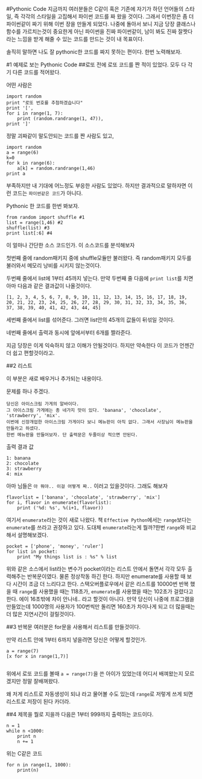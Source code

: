#Pythonic Code
지금까지 여러분들은 C같이 혹은 기존에 자기가 하던 언어들의 스타일, 즉 각각의 스타일을 고집해서 파이썬 코드를 짜 왔을 것이다.
그래서 이번장은 좀 더 파이썬같이 짜기 위해 이번 장을 만들게 되었다. 나중에 돌아서 보니 지금 당장 클래스나 함수를 가르치는것이 중요한게 아닌 파이썬을 진짜 파이썬같이, 남이 봐도 진짜 잘짯다 라는 느낌을 받게 해줄 수 있는 코드를 만드는 것이 내 목표이다.

솔직히 말하면 나도 잘 pythonic한 코드를 짜지 못하는 편이다. 한번 노력해보자.

#1 예제로 보는 Pythonic Code
##로또
전에 로또 코드를 짠 적이 있었다. 모두 다 각기 다른 코드를 적어왔다.

어떤 사람은

```
import random
print "로또 번호를 추첨하겠습니다"
print '[',
for i in range(1, 7):
    print (random.randrange(1, 47)),
print ']'
```
정말 괴짜같이 말도안되는 코드를 짠 사람도 있고,

```
import random
a = range(6)
k=0
for k in range(6):
    a[k] = random.randrange(1,46)
print a

```
부족하지만 내 기대에 어느정도 부응한 사람도 있었다.
하지만 결과적으로 말하자면 이런 코드는 `파이썬같은 코드`가 아니다.

Pythonic 한 코드를 한번 봐보자.

```
from random import shuffle #1
list = range(1,46) #2
shuffle(list) #3
print list[:6] #4
```

이 얼마나 간단한 소스 코드인가. 이 소스코드를 분석해보자

첫번째 줄에 random패키지 중에 shuffle모듈만 불러왔다. 즉 random패키지 모두를 불러와서 메모리 낭비를 시키지 않는것이다.

두번째 줄에서 list에 1부터 45까지 넣는다. 만약 두번째 줄 다음에 `print list`를 치면 아마 다음과 같은 결과값이 나올것이다.

```
[1, 2, 3, 4, 5, 6, 7, 8, 9, 10, 11, 12, 13, 14, 15, 16, 17, 18, 19, 20, 21, 22, 23, 24, 25, 26, 27, 28, 29, 30, 31, 32, 33, 34, 35, 36, 37, 38, 39, 40, 41, 42, 43, 44, 45]
```

세번째 줄에서 list를 섞어준다. 그러면 list안의 45개의 값들이 뒤섞일 것이다.

네번째 줄에서 출력과 동시에 앞에서부터 6개를 짤라준다. 

지금 당장은 이게 익숙하지 않고 이해가 안될것이다. 하지만 약속한다 이 코드가 언젠간 더 쉽고 편할것이라고.

##2 리스트

이 부분은 새로 배우거나 추가되는 내용이다. 

문제를 하나 주겠다.

```
당신은 아이스크림 가게의 알바이다.
그 아이스크림 가게에는 총 네가지 맛이 있다. 'banana', 'chocolate', 'strawberry', 'mix'.
이번에 신장개업한 아이스크림 가게이다 보니 메뉴판이 아직 없다. 그래서 사장님이 메뉴판을 만들라고 하셨다. 
한번 메뉴판을 만들어보자. 단 출력문은 두줄이상 적으면 안된다.
```

출력 결과 값

```
1: banana
2: chocolate
3: strawberry
4: mix
```
아마 님들은 `아 뭐야.. 이걸 어떻게 짜..` 이러고 있을것이다. 그래도 해보자


```
flavorlist = ['banana', 'chocolate', 'strawberry', 'mix']
for i, flavor in enumerate(flavorlist):
	print ('%d: %s', %(i+1, flavor))

```
여기서 `enumerate`라는 것이 새로 나왔다. 책 `Effective Python`에서는 `range`보다는 `enumerate`를 쓰라고 권장하고 있다. 도대체 `enumerate`라는게 뭘까?한번 `range`와 비교해서 설명해보겠다.

```
pocket = ['phone', 'money', 'ruler']
for list in pocket:
	print "My things list is : %s" % list
```
위와 같은 소스에서 list라는 변수가 pocket이라는 리스트 안에서 돌면서 각각 모두 출력해주는 반복문이였다. 물론 정상작동 하긴 한다. 하지만 enumerate를 사용할 때 보다 시간이 조금 더 느리다고 한다.
스택오버플로우에서 같은 리스트를 10000번 반복 했을 때 `range`를 사용했을 때는 118초가, `enumerate`를 사용했을 때는 102초가 걸렸다고 한다. 에이 16초밖에 차이 안나네.. 라고 할것이 아니다. 만약 당신이 나중에 프로그램을 만들었는데 1000명의 사용자가 100번씩만 돌리면 160초가 차이나게 되고 더 많을때는 더 많은 지연시간이 걸릴것이다.

##3 반복문
여러분은 for문을 사용해서 리스트를 만들것이다.

만약 리스트 안에 1부터 6까지 넣을려면 당신은 어떻게 할것인가.

```
a = range(7)
[x for x in range(1,7)]
	
```

위에서 로또 코드를 볼때 `a = range(7)`을 쓴 아이가 있었는데 어디서 배껴왔는지 모르겠지만 정말 잘배껴왔다.

왜 저게 리스트로 자동생성이 되냐 라고 물어볼 수도 있는데 `range`로 저렇게 쓰게 되면 리스트로 저장이 된다 카더라.


##4 제목을 뭘로 지을까
다음은 1부터 999까지 출력하는 코드이다.

```
n = 1
while n <1000:
	print n
	n += 1
```

위는 C같은 코드

```
for n in range(1, 1000):
    print(n)

```
